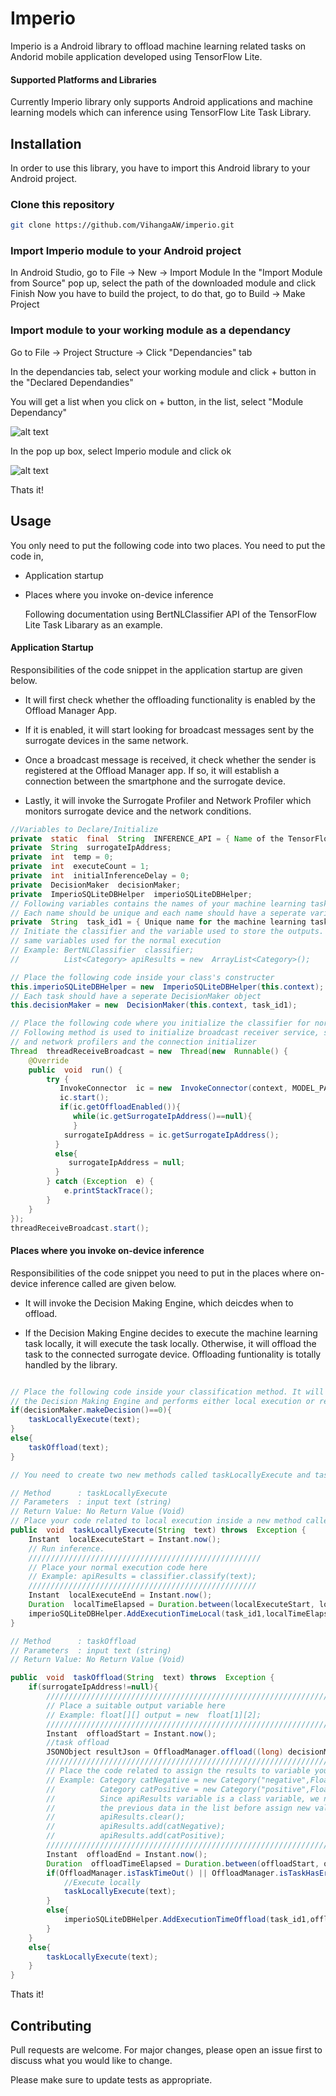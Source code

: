 # Imperio

Imperio is a Android library to offload machine learning related tasks on Andorid mobile application developed using TensorFlow Lite.

#### Supported Platforms and Libraries
Currently Imperio library only supports Android applications and machine learning models which can inference using TensorFlow Lite Task Library.

## Installation

In order to use this library, you have to import this Android library to your Android project.

### Clone this repository
```bash
git clone https://github.com/VihangaAW/imperio.git
```

### Import Imperio module to your Android project
In Android Studio, go to File -> New -> Import Module
In the "Import Module from Source" pop up, select the path of the downloaded module and click Finish
Now you have to build the project, to do that, go to Build -> Make Project

### Import module to your working module as a dependancy
Go to File -> Project Structure -> Click "Dependancies" tab 

In the dependancies tab, select your working module and click + button in the "Declared Dependandies"

You will get a list when you click on + button, in the list, select "Module Dependancy"

![alt text](https://i.imgur.com/MqXMGyZ.jpg)

In the pop up box, select Imperio module and click ok

![alt text](https://i.imgur.com/Gx6trFa.jpg)

Thats it!


## Usage

You only need to put the following code into two places. You need to put the code in,

* Application startup

* Places where you invoke on-device inference

  Following documentation using BertNLClassifier API of the TensorFlow Lite Task Libarary as an example.

#### Application Startup

Responsibilities of the code snippet in the application startup are given below.

* It will first check whether the offloading functionality is enabled by the Offload Manager App.

* If it is enabled, it will start looking for broadcast messages sent by the surrogate devices in the same network.

* Once a broadcast message is received, it check whether the sender is registered at the Offload Manager app. If so, it will establish a connection between the smartphone and the surrogate device.

* Lastly, it will invoke the Surrogate Profiler and Network Profiler which monitors surrogate device and the network conditions.

```java
//Variables to Declare/Initialize
private  static  final  String  INFERENCE_API = { Name of the TensorFlow Lite Task Library API used }; //Example: "BertNLCLassifier"
private  String  surrogateIpAddress;
private  int  temp = 0;
private  int  executeCount = 1;
private  int  initialInferenceDelay = 0;
private  DecisionMaker  decisionMaker;
private  ImperioSQLiteDBHelper  imperioSQLiteDBHelper;
// Following variables contains the names of your machine learning task.
// Each name should be unique and each name should have a seperate variable
private  String  task_id1 = { Unique name for the machine learning task } //Example: "TextClassificationClient1";
// Initiate the classifier and the variable used to store the outputs. You can use the 
// same variables used for the normal execution
// Example: BertNLClassifier  classifier;
//          List<Category> apiResults = new  ArrayList<Category>();

// Place the following code inside your class's constructer
this.imperioSQLiteDBHelper = new  ImperioSQLiteDBHelper(this.context);
// Each task should have a seperate DecisionMaker object
this.decisionMaker = new  DecisionMaker(this.context, task_id1);

// Place the following code where you initialize the classifier for normal execution
// Following method is used to initialize broadcast receiver service, surrogate 
// and network profilers and the connection initializer
Thread  threadReceiveBroadcast = new  Thread(new  Runnable() {
	@Override
	public  void  run() {
		try {
		   InvokeConnector  ic = new  InvokeConnector(context, MODEL_PATH, INFERENCE_API);
		   ic.start();
		   if(ic.getOffloadEnabled()){
		      while(ic.getSurrogateIpAddress()==null){
			  }
			surrogateIpAddress = ic.getSurrogateIpAddress();
		  }
		  else{
		     surrogateIpAddress = null;
		  } 
		} catch (Exception  e) {
			e.printStackTrace();
		}
	}
});
threadReceiveBroadcast.start();
```

  

#### Places where you invoke on-device inference

Responsibilities of the code snippet you need to put in the places where on-device inference called are given below.

* It will invoke the Decision Making Engine, which deicdes when to offload.

* If the Decision Making Engine decides to execute the machine learning task locally, it will execute the task locally. Otherwise, it will offload the task to the connected surrogate device. Offloading funtionality is totally handled by the library.

```java

// Place the following code inside your classification method. It will invoke
// the Decision Making Engine and performs either local execution or remote execution
if(decisionMaker.makeDecision()==0){
	taskLocallyExecute(text);
}
else{
	taskOffload(text);
}

// You need to create two new methods called taskLocallyExecute and taskOffload.

// Method      : taskLocallyExecute
// Parameters  : input text (string)
// Return Value: No Return Value (Void)
// Place your code related to local execution inside a new method calles taskLocallyExecute
public  void  taskLocallyExecute(String  text) throws  Exception {
	Instant  localExecuteStart = Instant.now();
	// Run inference. 
	////////////////////////////////////////////////////
	// Place your normal execution code here
	// Example: apiResults = classifier.classify(text);
	///////////////////////////////////////////////////
	Instant  localExecuteEnd = Instant.now();
	Duration  localTimeElapsed = Duration.between(localExecuteStart, localExecuteEnd);
	imperioSQLiteDBHelper.AddExecutionTimeLocal(task_id1,localTimeElapsed.toMillis(), decisionMaker.getLocalMAD());
}

// Method      : taskOffload
// Parameters  : input text (string)
// Return Value: No Return Value (Void)

public  void  taskOffload(String  text) throws  Exception {
	if(surrogateIpAddress!=null){
	    /////////////////////////////////////////////////////////////////
	    // Place a suitable output variable here
		// Example: float[][] output = new  float[1][2];
		/////////////////////////////////////////////////////////////////
		Instant  offloadStart = Instant.now();
		//task offload
		JSONObject resultJson = OffloadManager.offload((long) decisionMaker.getLocalTimeExecute(),text);
		/////////////////////////////////////////////////////////////////
		// Place the code related to assign the results to variable you used to store the output
		// Example: Category catNegative = new Category("negative",Float.parseFloat(resultJson.getString("negative")));
		//          Category catPositive = new Category("positive",Float.parseFloat(resultJson.getString("positive")));
		//          Since apiResults variable is a class variable, we need to clear all
		//          the previous data in the list before assign new values
		//          apiResults.clear();
		//          apiResults.add(catNegative);
		//          apiResults.add(catPositive);
		/////////////////////////////////////////////////////////////////
		Instant  offloadEnd = Instant.now();
		Duration  offloadTimeElapsed = Duration.between(offloadStart, offloadEnd);
		if(OffloadManager.isTaskTimeOut() || OffloadManager.isTaskHasErrors()){
			//Execute locally
			taskLocallyExecute(text);
		}
		else{
		    imperioSQLiteDBHelper.AddExecutionTimeOffload(task_id1,offloadTimeElapsed.toMillis(), decisionMaker.getOffloadMAD());
		}
	}
	else{
		taskLocallyExecute(text);
	}
}
```
Thats it!

## Contributing
Pull requests are welcome. For major changes, please open an issue first to discuss what you would like to change.

Please make sure to update tests as appropriate.
